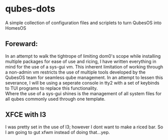 # qubes-dots
A simple collection of configuration files and scriplets to turn QubesOS into HomesOS

## Foreward:
In an attempt to walk the tightrope of limiting dom0's scope while installing multiple packages for ease of use and ricing, I have written everything in mind for the use of a sys-gui vm. This inherent limitation of working through a non-admin vm restricts the use of multiple tools developed by the QubesOS team for seamless qube management. In an attempt to lessen this severance, I will be using a seperate console in tty2 with a set of keybinds to TUI programs to replace this functionality.\
Where the use of a sys-gui shines is the management of all system files for all qubes commonly used through one template. 

## XFCE with I3
I was pretty set in the use of I3; however I dont want to make a riced bar. So I am going to gut xfwm instead of doing that...yep.
